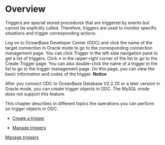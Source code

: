 Overview 
=============================

Triggers are special stored procedures that are triggered by events but cannot be explicitly called. Therefore, triggers are used to monitor specific situations and trigger corresponding actions. 

Log on to OceanBase Developer Center (ODC) and click the name of the target connection in Oracle mode to go to the corresponding connection management page. You can click Trigger in the left-side navigation pane to get a list of triggers. Click **+** in the upper-right corner of the list to go to the Create Trigger page. You can also double-click the name of a trigger in the list to go to the trigger management page. On this page, you can view the basic information and codes of the trigger. 
**Notice**



After you connect ODC to OceanBase Database V2.2.20 or a later version in Oracle mode, you can create trigger objects in ODC. The MySQL mode does not support this feature.

This chapter describes in different topics the operations you can perform on trigger objects in ODC.

* [Create a trigger](/en-US/6.client-odc-user-guide/9.client-odc-database-objects/7.client-odc-trigger-objects/2.client-odc-create-a-trigger.md)

  

* [Manage triggers](/en-US/6.client-odc-user-guide/9.client-odc-database-objects/7.client-odc-trigger-objects/3.client-odc-manage-triggers.md)

  




[Manage triggers](/en-US/6.client-odc-user-guide/9.client-odc-database-objects/7.client-odc-trigger-objects/3.client-odc-manage-triggers.md)
